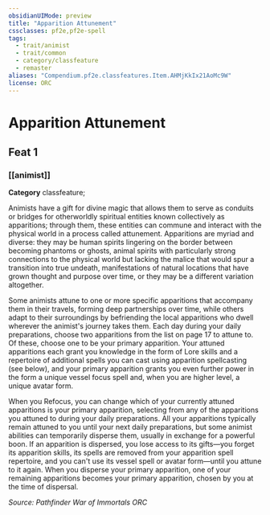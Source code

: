 ```yaml
---
obsidianUIMode: preview
title: "Apparition Attunement"
cssclasses: pf2e,pf2e-spell
tags:
  - trait/animist
  - trait/common
  - category/classfeature
  - remaster
aliases: "Compendium.pf2e.classfeatures.Item.AHMjKkIx21AoMc9W"
license: ORC
---
```

# Apparition Attunement
## Feat 1
### [[animist]]

**Category** classfeature; 




Animists have a gift for divine magic that allows them to serve as conduits or bridges for otherworldly spiritual entities known collectively as apparitions; through them, these entities can commune and interact with the physical world in a process called attunement. Apparitions are myriad and diverse: they may be human spirits lingering on the border between becoming phantoms or ghosts, animal spirits with particularly strong connections to the physical world but lacking the malice that would spur a transition into true undeath, manifestations of natural locations that have grown thought and purpose over time, or they may be a different variation altogether.

Some animists attune to one or more specific apparitions that accompany them in their travels, forming deep partnerships over time, while others adapt to their surroundings by befriending the local apparitions who dwell wherever the animist's journey takes them. Each day during your daily preparations, choose two apparitions from the list on page 17 to attune to. Of these, choose one to be your primary apparition. Your attuned apparitions each grant you knowledge in the form of Lore skills and a repertoire of additional spells you can cast using apparition spellcasting (see below), and your primary apparition grants you even further power in the form a unique vessel focus spell and, when you are higher level, a unique avatar form.

When you Refocus, you can change which of your currently attuned apparitions is your primary apparition, selecting from any of the apparitions you attuned to during your daily preparations. All your apparitions typically remain attuned to you until your next daily preparations, but some animist abilities can temporarily disperse them, usually in exchange for a powerful boon. If an apparition is dispersed, you lose access to its gifts—you forget its apparition skills, its spells are removed from your apparition spell repertoire, and you can't use its vessel spell or avatar form—until you attune to it again. When you disperse your primary apparition, one of your remaining apparitions becomes your primary apparition, chosen by you at the time of dispersal.

*Source: Pathfinder War of Immortals*
*ORC*